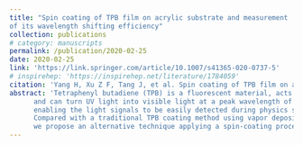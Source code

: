 ```yaml
---
title: "Spin coating of TPB film on acrylic substrate and measurement
of its wavelength shifting efficiency"
collection: publications
# category: manuscripts
permalink: /publication/2020-02-25
date: 2020-02-25
link: 'https://link.springer.com/article/10.1007/s41365-020-0737-5'
# inspirehep: 'https://inspirehep.net/literature/1784059'
citation: 'Yang H, Xu Z F, Tang J, et al. Spin coating of TPB film on acrylic substrate and measurement of its wavelength shifting efficiency[J]. Nuclear Science and Techniques, 2020, 31(3): 1-9.'
abstract: 'Tetraphenyl butadiene (TPB) is a fluorescent material, acts as a wavelength shifter, 
      and can turn UV light into visible light at a peak wavelength of approximately 425 nm, 
      enabling the light signals to be easily detected during physics studies. 
      Compared with a traditional TPB coating method using vapor deposition, 
      we propose an alternative technique applying a spin-coating procedure to facilitate the development of neutrino and dark matter detectors. '
---
```


